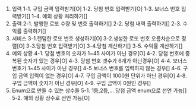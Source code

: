 1. 입력
   1-1. 구입 금액 입력받기[O]
   1-2. 당첨 번호 입력받기[O]
   1-3. 보너스 번호 입력받기[]
   1-4. 예외 상황 처리하기[]
2. 출력
   2-1. 발행한 로또 수량 및 번호 출력하기[]
   2-2. 당첨 내역 츨력하기[]
   2-3. 수익률 출력하기[]
3. 서비스
   3-1.랜덤한 로또 번호 생성하기[O]
   3-2.생성한 로또 번호 오름차순으로 정렬[O]
   3-3.당첨 번호 입력받기[O]
   3-4.당첨 계산하기[]
   3-5. 수익률 계산하기[]
4. 예외 상황
   4-1. 당첨 번호의 숫자가 1~45 사이가 아닌 경우[O]
   4-2. 당첨 번호에 중복된 숫자가 있는 경우[O]
   4-3. 당첨 번호 갯수가 6개가 아닌경우[O]
   4-4. 보너스 번호가 1~45 사이가 아닌 경우[]
   4-5 보너스 번호를 입력하지 않는 경우[]
   4-6. 구입 금액 입력이 없는 경우[O]
   4-7. 구입 금액이 1000원 단위가 아닌 경우[O]
   4-8. 구입 금액이 숫자가 아닌 경우[O]
   4-9. 구입 금액이 0원인 경우[]
5. Enum으로 만들 수 있는 상수들
   5-1. 1등,2등,... 당첨 금액 enum으로 선언 가능[]
   5-2. 예외 상황 상수로 선언 가능[O]
